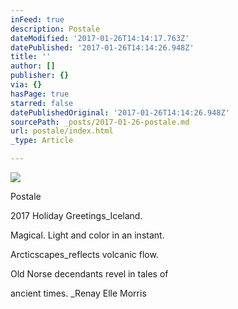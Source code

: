 ```yaml
---
inFeed: true
description: Postale
dateModified: '2017-01-26T14:14:17.763Z'
datePublished: '2017-01-26T14:14:26.948Z'
title: ''
author: []
publisher: {}
via: {}
hasPage: true
starred: false
datePublishedOriginal: '2017-01-26T14:14:26.948Z'
sourcePath: _posts/2017-01-26-postale.md
url: postale/index.html
_type: Article

---
```

![](https://the-grid-user-content.s3-us-west-2.amazonaws.com/14223376-2c59-4ef6-a7b1-7c2b2a41d3c2.jpg)

Postale

2017 Holiday Greetings\_Iceland.

Magical. Light and color in an instant.

Arcticscapes\_reflects volcanic flow.

Old Norse decendants revel in tales of

ancient times. \_Renay Elle Morris
